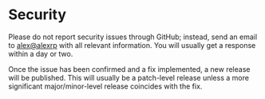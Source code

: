 # Security

Please do not report security issues through GitHub; instead, send an email to
<alex@alexrp> with all relevant information. You will usually get a response
within a day or two.

Once the issue has been confirmed and a fix implemented, a new release will be
published. This will usually be a patch-level release unless a more significant
major/minor-level release coincides with the fix.
